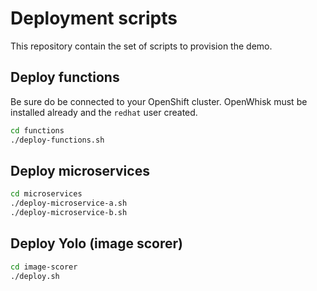 # Deployment scripts

This repository contain the set of scripts to provision the demo.

## Deploy functions

Be sure do be connected to your OpenShift cluster. OpenWhisk must be installed already and the `redhat` user created.

```bash
cd functions
./deploy-functions.sh
```

## Deploy microservices

```bash
cd microservices
./deploy-microservice-a.sh
./deploy-microservice-b.sh
```

## Deploy Yolo (image scorer)

```bash
cd image-scorer
./deploy.sh
```